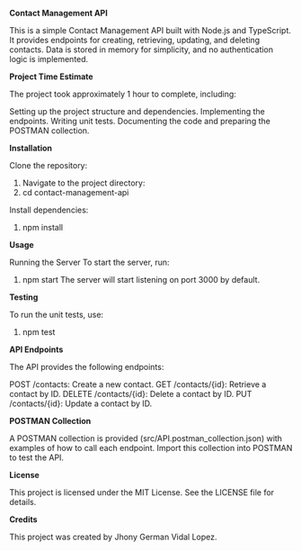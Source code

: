 **Contact Management API**

This is a simple Contact Management API built with Node.js and TypeScript. It provides endpoints for creating, retrieving, updating, and deleting contacts. Data is stored in memory for simplicity, and no authentication logic is implemented.

**Project Time Estimate**

The project took approximately 1 hour to complete, including:

Setting up the project structure and dependencies.
Implementing the endpoints.
Writing unit tests.
Documenting the code and preparing the POSTMAN collection.

**Installation**

Clone the repository:

1. Navigate to the project directory:
2. cd contact-management-api

Install dependencies:

1. npm install

**Usage**

Running the Server
To start the server, run:

1. npm start
The server will start listening on port 3000 by default.

**Testing**

To run the unit tests, use:

1. npm test

**API Endpoints**

The API provides the following endpoints:

POST /contacts: Create a new contact.
GET /contacts/{id}: Retrieve a contact by ID.
DELETE /contacts/{id}: Delete a contact by ID.
PUT /contacts/{id}: Update a contact by ID.

**POSTMAN Collection**

A POSTMAN collection is provided (src/API.postman_collection.json) with examples of how to call each endpoint. Import this collection into POSTMAN to test the API.

**License**

This project is licensed under the MIT License. See the LICENSE file for details.

**Credits**

This project was created by Jhony German Vidal Lopez.
